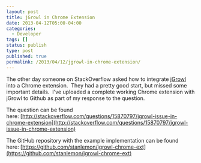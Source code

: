 ```yaml
---
layout: post
title: jGrowl in Chrome Extension
date: 2013-04-12T05:00-04:00
categories:
  - Developer
tags: []
status: publish
type: post
published: true
permalink: /2013/04/12/jgrowl-in-chrome-extension/
---
```

The other day someone on StackOverflow asked how to integrate [jGrowl](http://github.com/stanlemon/jGrowl) into a Chrome extension.  They had a pretty good start, but missed some important details.  I've uploaded a complete working Chrome extension with jGrowl to Github as part of my response to the question.

The question can be found here: [http://stackoverflow.com/questions/15870797/jgrowl-issue-in-chrome-extension](http://stackoverflow.com/questions/15870797/jgrowl-issue-in-chrome-extension)

The GitHub repository with the example implementation can be found here: [https://github.com/stanlemon/jgrowl-chrome-ext](https://github.com/stanlemon/jgrowl-chrome-ext)
